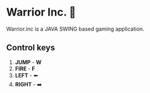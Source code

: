 # Warrior Inc.  :runner:
Warrior.inc is a JAVA SWING based gaming application.

## Control keys
  1. **JUMP** - **W**
  2. **FIRE** - **F**
  3. **LEFT** - :arrow_left:
  4. **RIGHT** - :arrow_right:

